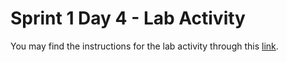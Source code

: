# Sprint 1 Day 4 - Lab Activity
You may find the instructions for the lab activity through this [link](https://docs.google.com/presentation/d/e/2PACX-1vSDoC-myBLtfK93RSdV5sdot4AQLuHjIpj32qCcL_f0hj5GO1omvS0OsLCQtx_FkagOtYx9KAdsvn0A/pub?start=false&loop=false&delayms=3000).
